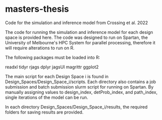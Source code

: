 # masters-thesis
Code for the simulation and inference model from Crossing et al. 2022

The code for running the simulation and inference model for each design space is provided here. The code was designed to run on Spartan, the University of Melbourne's HPC System for parallel processing, therefore it will require alterations to run on R. 

The following packages must be loaded into R:

readxl
tidyr
rjags
dplyr
jagsUI
magrittr
ggplot2


The main script for each Design Space i is found in Design_Spaces/Design_Space_i/scripts. Each directory also contains a job submission and batch submission slurm script for running on Spartan. By manually assigning values to design_index, detProb_index, and path_index, single iterations of the model can be run. 

In each directory Design_Spaces/Design_Space_i/results, the required folders for saving results are provided. 